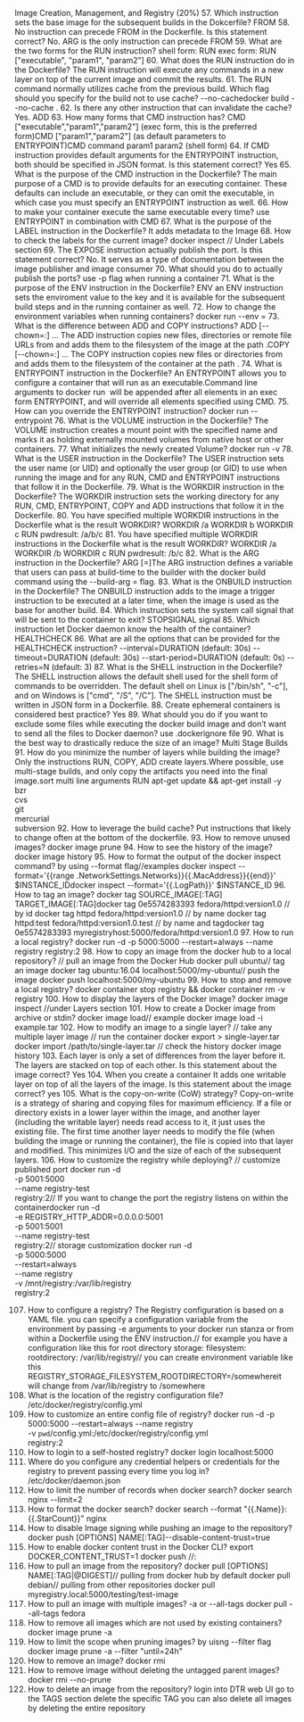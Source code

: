 Image Creation, Management, and Registry (20%)
57. Which instruction sets the base image for the subsequent builds in the Dokcerfile?
FROM
58. No instruction can precede FROM in the Dockerfile. Is this statement correct?
No. ARG is the only instruction can precede FROM
59. What are the two forms for the RUN instruction?
shell form: RUN <command>
exec form: RUN ["executable", "param1", "param2"]
60. What does the RUN instruction do in the Dockerfile?
The RUN instruction will execute any commands in a new layer on top of the current image and commit the results.
61. The RUN command normally utilizes cache from the previous build. Which flag should you specify for the build not to use cache?
--no-cachedocker build --no-cache .
62. Is there any other instruction that can invalidate the cache?
Yes. ADD
63. How many forms that CMD instruction has?
CMD ["executable","param1","param2"] (exec form, this is the preferred form)CMD ["param1","param2"] (as default parameters to ENTRYPOINT)CMD command param1 param2 (shell form)
64. If CMD instruction provides default arguments for the ENTRYPOINT instruction, both should be specified in JSON format. Is this statement correct?
Yes
65. What is the purpose of the CMD instruction in the Dockerfile?
The main purpose of a CMD is to provide defaults for an executing container. These defaults can include an executable, or they can omit the executable, in which case you must specify an ENTRYPOINT instruction as well.
66. How to make your container execute the same executable every time?
use ENTRYPOINT in combination with CMD
67. What is the purpose of the LABEL instruction in the Dockerfile?
It adds metadata to the Image
68. How to check the labels for the current image?
docker inspect // Under Labels section
69. The EXPOSE instruction actually publish the port. Is this statement correct?
No. It serves as a type of documentation between the image publisher and image consumer
70. What should you do to actually publish the ports?
use -p flag when running a container
71. What is the purpose of the ENV instruction in the Dockerfile?
ENV <key> <value>an ENV instruction sets the enviroment value to the key and it is available for the subsequent build steps and in the running container as well.
72. How to change the environment variables when running containers?
docker run --env <key>=<value>
73. What is the difference between ADD and COPY instructions?
ADD [--chown=<user>:<group>] <src>... <dest>The ADD instruction copies new files, directories or remote file URLs from <src> and adds them to the filesystem of the image at the path <dest>.COPY [--chown=<user>:<group>] <src>... <dest>The COPY instruction copies new files or directories from <src> and adds them to the filesystem of the container at the path <dest>.
74. What is ENTRYPOINT instruction in the Dockerfile?
An ENTRYPOINT allows you to configure a container that will run as an executable.Command line arguments to docker run <image> will be appended after all elements in an exec form ENTRYPOINT, and will override all elements specified using CMD.
75. How can you override the ENTRYPOINT instruction?
docker run --entrypoint
76. What is the VOLUME instruction in the Dockerfile?
The VOLUME instruction creates a mount point with the specified name and marks it as holding externally mounted volumes from native host or other containers.
77. What initializes the newly created Volume?
docker run -v
78. What is the USER instruction in the Dockerfile?
The USER instruction sets the user name (or UID) and optionally the user group (or GID) to use when running the image and for any RUN, CMD and ENTRYPOINT instructions that follow it in the Dockerfile.
79. What is the WORKDIR instruction in the Dockerfile?
The WORKDIR instruction sets the working directory for any RUN, CMD, ENTRYPOINT, COPY and ADD instructions that follow it in the Dockerfile.
80. You have specified multiple WORKDIR instructions in the Dockerfile what is the result WORKDIR?
WORKDIR /a
WORKDIR b
WORKDIR c
RUN pwdresult: /a/b/c
81. You have specified multiple WORKDIR instructions in the Dockerfile what is the result WORKDIR?
WORKDIR /a
WORKDIR /b
WORKDIR c
RUN pwdresult: /b/c
82. What is the ARG instruction in the Dockerfile?
ARG <name>[=<default value>]The ARG instruction defines a variable that users can pass at build-time to the builder with the docker build command using the --build-arg <varname>=<value> flag.
83. What is the ONBUILD instruction in the Dockerfile?
The ONBUILD instruction adds to the image a trigger instruction to be executed at a later time, when the image is used as the base for another build.
84. Which instruction sets the system call signal that will be sent to the container to exit?
STOPSIGNAL signal
85. Which instruction let Docker daemon know the health of the container?
HEALTHCHECK
86. What are all the options that can be provided for the HEALTHCHECK instruction?
--interval=DURATION (default: 30s)
--timeout=DURATION (default: 30s)
--start-period=DURATION (default: 0s)
--retries=N (default: 3)
87. What is the SHELL instruction in the Dockerfile?
The SHELL instruction allows the default shell used for the shell form of commands to be overridden. The default shell on Linux is ["/bin/sh", "-c"], and on Windows is ["cmd", "/S", "/C"]. The SHELL instruction must be written in JSON form in a Dockerfile.
88. Create ephemeral containers is considered best practice?
Yes
89. What should you do if you want to exclude some files while executing the docker build image and don’t want to send all the files to Docker daemon?
use .dockerignore file
90. What is the best way to drastically reduce the size of an image?
Multi Stage Builds
91. How do you minimize the number of layers while building the image?
Only the instructions RUN, COPY, ADD create layers.Where possible, use multi-stage builds, and only copy the artifacts you need into the final image.sort multi line arguments
RUN apt-get update && apt-get install -y \
  bzr \
  cvs \
  git \
  mercurial \
  subversion
92. How to leverage the build cache?
Put instructions that likely to change often at the bottom of the dockerfile.
93. How to remove unused images?
docker image prune
94. How to see the history of the image?
docker image history
95. How to format the output of the docker inspect command?
by using --format flag//examples
docker inspect --format='{{range .NetworkSettings.Networks}}{{.MacAddress}}{{end}}' $INSTANCE_IDdocker inspect --format='{{.LogPath}}' $INSTANCE_ID
96. How to tag an image?
docker tag SOURCE_IMAGE[:TAG] TARGET_IMAGE[:TAG]docker tag 0e5574283393 fedora/httpd:version1.0 // by id
docker tag httpd fedora/httpd:version1.0 // by name
docker tag httpd:test fedora/httpd:version1.0.test // by name and tagdocker tag 0e5574283393 myregistryhost:5000/fedora/httpd:version1.0
97. How to run a local registry?
docker run -d -p 5000:5000 --restart=always --name registry registry:2
98. How to copy an image from the docker hub to a local repository?
// pull an image from the Docker Hub
docker pull ubuntu// tag an image
docker tag ubuntu:16.04 localhost:5000/my-ubuntu// push the image
docker push localhost:5000/my-ubuntu
99. How to stop and remove a local registry?
docker container stop registry && docker container rm -v registry
100. How to display the layers of the Docker image?
docker image inspect //under Layers section
101. How to create a Docker image from archive or stdin?
docker image load// example
docker image load -i example.tar
102. How to modify an image to a single layer?
// take any multiple layer image
// run the container
docker export <container> > single-layer.tar
docker import /path/to/single-layer.tar
// check the history
docker image history
103. Each layer is only a set of differences from the layer before it. The layers are stacked on top of each other. Is this statement about the image correct?
Yes
104. When you create a container It adds one writable layer on top of all the layers of the image. Is this statement about the image correct?
yes
105. What is the copy-on-write (CoW) strategy?
Copy-on-write is a strategy of sharing and copying files for maximum efficiency. If a file or directory exists in a lower layer within the image, and another layer (including the writable layer) needs read access to it, it just uses the existing file. The first time another layer needs to modify the file (when building the image or running the container), the file is copied into that layer and modified. This minimizes I/O and the size of each of the subsequent layers.
106. How to customize the registry while deploying?
// customize published port
docker run -d \
  -p 5001:5000 \
  --name registry-test \
  registry:2// If you want to change the port the registry listens on within the containerdocker run -d \
  -e REGISTRY_HTTP_ADDR=0.0.0.0:5001 \
  -p 5001:5001 \
  --name registry-test \
  registry:2// storage customization
docker run -d \
  -p 5000:5000 \
  --restart=always \
  --name registry \
  -v /mnt/registry:/var/lib/registry \
  registry:2

107. How to configure a registry?
The Registry configuration is based on a YAML file. you can specify a configuration variable from the environment by passing -e arguments to your docker run stanza or from within a Dockerfile using the ENV instruction.// for example you have a configuration like this for root directory
storage:
  filesystem:
    rootdirectory: /var/lib/registry// you can create environment variable like this
REGISTRY_STORAGE_FILESYSTEM_ROOTDIRECTORY=/somewhereit will change from /var/lib/registry to /somewhere
108. What is the location of the registry configuration file?
/etc/docker/registry/config.yml
109. How to customize an entire config file of registry?
docker run -d -p 5000:5000 --restart=always --name registry \
             -v `pwd`/config.yml:/etc/docker/registry/config.yml \
             registry:2
110. How to login to a self-hosted registry?
docker login localhost:5000
111. Where do you configure any credential helpers or credentials for the registry to prevent passing every time you log in?
/etc/docker/daemon.json
112. How to limit the number of records when docker search?
docker search nginx --limit=2
113. How to format the docker search?
docker search --format "{{.Name}}: {{.StarCount}}" nginx
114. How to disable Image signing while pushing an image to the repository?
docker push [OPTIONS] NAME[:TAG]--disable-content-trust=true
115. How to enable docker content trust in the Docker CLI?
export DOCKER_CONTENT_TRUST=1
docker push <dtr-domain>/<repository>/<image>:<tag>
116. How to pull an image from the repository?
docker pull [OPTIONS] NAME[:TAG|@DIGEST]// pulling from docker hub by default
docker pull debian// pulling from other repositories
docker pull myregistry.local:5000/testing/test-image
117. How to pull an image with multiple images?
-a or --all-tags
docker pull --all-tags fedora
118. How to remove all images which are not used by existing containers?
docker image prune -a
119. How to limit the scope when pruning images?
by uisng --filter flag
docker image prune -a --filter "until=24h"
120. How to remove an image?
docker rmi <IMAGE ID>
121. How to remove image without deleting the untagged parent images?
docker rmi --no-prune <IMAGE ID>
122. How to delete an image from the repository?
login into DTR web UI
go to the TAGS section delete the specific TAG 
you can also delete all images by deleting the entire repository

